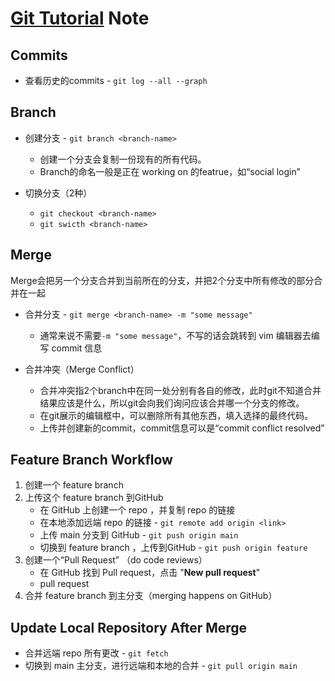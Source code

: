 # [Git Tutorial](https://www.youtube.com/watch?v=Q1kHG842HoI) Note

## Commits

- 查看历史的commits - `git log --all --graph`


## Branch

- 创建分支 - `git branch <branch-name>`
    - 创建一个分支会复制一份现有的所有代码。
    - Branch的命名一般是正在 working on 的featrue，如“social login”

- 切换分支（2种）
    - `git checkout <branch-name>`
    - `git swicth <branch-name>`

## Merge
Merge会把另一个分支合并到当前所在的分支，并把2个分支中所有修改的部分合并在一起

- 合并分支 - `git merge <branch-name> -m "some message"`
    - 通常来说不需要`-m "some message"`，不写的话会跳转到 vim 编辑器去编写 commit 信息

- 合并冲突（Merge Conflict）
    - 合并冲突指2个branch中在同一处分别有各自的修改，此时git不知道合并结果应该是什么，所以git会向我们询问应该合并哪一个分支的修改。
    - 在git展示的编辑框中，可以删除所有其他东西，填入选择的最终代码。
    - 上传并创建新的commit，commit信息可以是“commit conflict resolved”

## Feature Branch Workflow

1. 创建一个 feature branch
2. 上传这个 feature branch 到GitHub
    - 在 GitHub 上创建一个 repo ，并复制 repo 的链接
    - 在本地添加远端 repo 的链接 - `git remote add origin <link>`
    - 上传 main 分支到 GitHub - `git push origin main`
    - 切换到 feature branch ，上传到GitHub - `git push origin feature`
3. 创建一个“Pull Request” （do code reviews）
    - 在 GitHub 找到 Pull request，点击 "**New pull request**"
    - pull request
4. 合并 feature branch 到主分支（merging happens on GitHub）

## Update Local Repository After Merge

- 合并远端 repo 所有更改 - `git fetch`
- 切换到 main 主分支，进行远端和本地的合并 - `git pull origin main`
